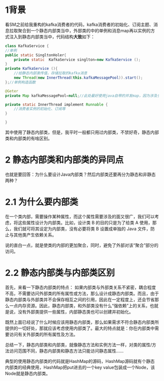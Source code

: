 ﻿# 1背景
看SM之前给我重构的kafka消费者的代码，kafka消费者的初始化、订阅主题、消息拉取聚合到一个静态内部类当中，外部类的中的单例和消息map再以实例的方式注入到静态内部类当中，代码结构**大致**如下：
```java
class KafkaService {
//单例
public static SingltonHoler{
	private	static	KafkaService singlton=new KafkaService ();
}
private KafkaService (){
	//给静态内部类传值，存储拉取的kafka消息  
	new Thread(new InnerThread(this.kafkaMessagePool)).start();
};//单例构造函数

@Geter
private Map kafkaMessagePool=null;//此处最好使用java自带的并发map，因为涉及多处的写操作

private static InnerThread implement Runnable {
	//消费者实例的初始化、订阅等
}

}
```
其中使用了静态内部类，但是，我平时一般都只用过内部类，不禁好奇，静态内部类和内部类的有啥区别。
# 2 静态内部类和内部类的异同点
也就是要回答：为什么要设计Java内部类？然后内部类还要再分为静态和非静态两种？
# 2.1 为什么要内部类
在一个类内部，需要操作某种属性，而这个属性需要涉及的面又很广，我们可以考虑，将这些属性设计为内部类。比如，设计类 B 的目的只是为了给类 A 使用，那么，我们就可将其设定为内部类，没有必要将类 B 设置成单独的 Java 文件，防止与其他类产生依赖关系。

说的直白一点，就是使类的内部的更加聚合，同时，避免了外部对该“聚合”部分的访问。
# 2.2 静态内部类与内部类区别
首先，来看一下静态内部类的特点：
如果内部类与外部类关系不紧密，耦合程度不高，不需要访问外部类的所有属性或方法，那么设计成静态内部类。而且，由于静态内部类与外部类并不会保存相互之间的引用，因此在一定程度上，还会节省那么一点内存资源。因此，静态内部类，和外部类没有什么“强依赖”上的关系，也就是说，没有外部类提供一些属性，内部静态类也可以创建并初始化。

既然上面已经说了什么时候应该用静态内部类，那么如果需求不符合静态内部类所提供的一切好处，那就应该考虑使用内部类了。最大的特点就是：你在内部类中需要访问有关外部类的所有属性及方法。

总结一下，静态内部类和内部类，就像静态方法和实例方法一样，对类的属性/方法访问范围不同，静态内部类和静态方法只能访问静态属性……

典型的使用静态内部类的代码就是HashMap的源码，HashMap源码就有个静态内部类的经典使用，HashMap把put进去的一个key value包装成一个Node，该Node就是静态内部类。
